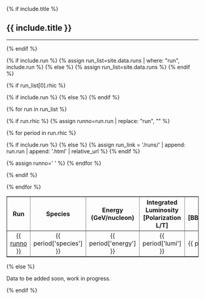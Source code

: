 {% if include.title %}
## {{ include.title }}
<hr/>
{% endif %}


{% if include.run %}
{% assign run_list=site.data.runs | where: "run", include.run %}
{% else %}
{% assign run_list=site.data.runs %}
{% endif %}

{% if run_list[0].rhic %}

<table width="100%" border="1">

<tr>
{% if include.run %}
{% else %}
<th style="text-align:center">Run</th>
{% endif %}
<th style="text-align:center">Species</th>
<th style="text-align:center">Energy<br/>(GeV/nucleon)</th>
<th style="text-align:center">Integrated<br/>Luminosity<br/>[Polarization L/T]</th>
<th style="text-align:center">N<sub>events</sub><br/>[BBC<sub>30cm</sub>/BBC<sub>narrow</sub>]</th>
</tr>


{% for run in run_list %}

{% if run.rhic %}
{% assign runno=run.run | replace: "run", "" %}

{% for period in run.rhic %}
<tr>
{% if include.run %}
{% else %}
{% assign run_link = '/runs/' | append: run.run | append: '.html' | relative_url %}
<td style="text-align:center"><a href="{{ run_link }}"> {{ runno }}</a></td>
{% endif %}
<td style="text-align:center">{{ period['species'] }}</td>
<td style="text-align:center">{{ period['energy'] }}</td>
<td style="text-align:center">{{ period['lumi'] }}</td>
<td style="text-align:center">{{ period['Nevents'] }}</td>
</tr>

{% assign runno=' ' %}
{% endfor %}


{% endif %}

{% endfor %}
</table>

{% else %}

Data to be added soon, work in progress.

{% endif %}
